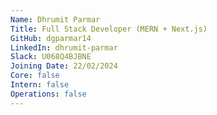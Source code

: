 ```yaml
---
Name: Dhrumit Parmar  
Title: Full Stack Developer (MERN + Next.js)
GitHub: dgparmar14
LinkedIn: dhrumit-parmar
Slack: U068Q4BJBNE
Joining Date: 22/02/2024
Core: false
Intern: false
Operations: false
---
```

